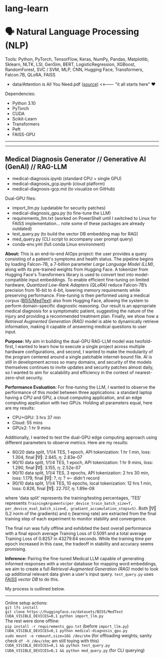 # lang-learn

# 🗣️ Natural Language Processing (NLP)
Tools: Python, PyTorch, TensorFlow, Keras, NumPy, Pandas, Matplotlib, Sklearn, NLTK, LSI, GenSim, BERT, LogisticRegression, XGBoost, RandomForest, SVC / SVM, MLP, CNN, Hugging Face, Transformers, Falcon.7B, QLoRA, FAISS
- data/Attention is All You Need.pdf ([source](https://arxiv.org/abs/1706.03762)) <<--- "it all starts here" ♥

Dependencies:
- Python 3.10
- PyTorch
- CUDA
- Scikit-Learn
- Transformers
- Peft
- FAISS-GPU

---  
---  

## Medical Diagnosis Generator // Generative AI (GenAI) // RAG-LLM  
- medical-diagnosis.ipynb (standard CPU + single GPU)  
- medical-diagnosis_gcp.ipynb (cloud platform)  
- medical-diagnosis-gcp.md (to visualize on GitHub)

Dual-GPU files:  
- import_llm.py            (updatable for security patches)  
- medical-diagnosis_gpu.py (to fine-tune the LLM)  
- requirements_llm.txt     (worked on PowerShell until I switched to Linux for FAISS implementation... note some of these packages are already outdated)  
- test_query.py            (to build the vector DB embedding map for RAG)  
- med_query.py             (CLI script to accompany user prompt query)
- conda-env.yml            (full conda Linux environment)

**About:** This is an end-to-end AIOps project: the user provides a query consisting of a patient's symptoms and health status. The pipeline begins by loading Falcon-7B, a 7-billion parameter *Large Language Model (LLM)*, along with its pre-trained weights from Hugging Face. A tokenizer from Hugging Face's Transformers library is used to convert text into model-compatible input embeddings. To enable efficient fine-tuning on limited hardware, *Quantized Low-Rank Adapters (QLoRA)* reduce Falcon-7B’s precision from 16-bit to 4-bit, lowering memory requirements while preserving performance. Fine-tuning is then performed using a medical corpus ([BI55/MedText](https://huggingface.co/datasets/BI55/MedText)) also from Hugging Face, allowing the system to perform domain-specific diagnostic reasoning. Our result is an appropriate medical diagnosis for a symptomatic patient, suggesting the nature of the injury and providing a recommended treatment plan. Finally, we show how a *Retrieval Augmented Generation (RAG)* model is able to dynamically retrieve information, making it capable of answering medical questions to user input.  

**Purpose:** My aim in building the dual-GPU RAG-LLM model was twofold- first, I wanted to learn how to execute a single project across multiple hardware configurations, and second, I wanted to make the modularity of the program centered around a single patchable internet-bound file. AI is still in development across so many domains, and security of the models themselves continues to invite updates and security patches almost daily, so I wanted to aim for scalability and efficiency in the context of nearest-zero-shot security.  

**Performance Evaluation:** For fine-tuning the LLM, I wanted to observe the performance of this model between three applications: a standard laptop having a CPU and GPU, a cloud computing application, and an edge computing application with two GPUs. Holding all parameters equal, here are my results:  
- CPU+GPU: 3 hrs 37 min
- Cloud: 55 mins
- GPUx2: 1 hr 9 mins  

Additionally, I wanted to test the dual-GPU edge computing approach using different parameters to observe metrics. Here are my results:  
- 80/20 data split, 1/1/4 TES, 1 epoch, API tokenization: 1 hr 1 min, loss: 1.304, final ‖∇‖: 2.845, η: 2.83e-07
- 90/10 data split, 1/1/4 TES, 1 epoch, API tokenization: 1 hr 9 mins, loss: 1.290, final ‖∇‖: 3.155, η: 2.52e-07
- 90/10 data split, 1/1/4 TES, 3 epochs, API tokenization: 2 hrs 30 min, loss: 1.179, final ‖∇‖: ?, η: ? <-- didn't record
- 90/10 data split, 1/1/4 TES, 10 epochs, local tokenization: 12 hrs 1 min, loss: 0.826, final ‖∇‖: 22.707, η: 1.89e-08  

where 'data split' represents the training/testing percentages, 'TES' represents `TrainingArguments(per_device_train_batch_size=T, per_device_eval_batch_size=E, gradient_accumulation_steps=S)`. Both ‖∇‖ (L2 norm of the gradients) and η (learning rate) are extracted from the final training step of each experiment to monitor stability and convergence.  

The final run was fully offline and exhibited the best overall performance with a final epoch average Training Loss of 0.5091 and a total average Training Loss of 0.8257 in 43279.64 seconds. While the training time per epoch increased in this case, the tradeoff in stability and accuracy seems promising.  

**Inference:** Pairing the fine-tuned Medical LLM capable of generating informed responses with a vector database for mapping word embeddings, we aim to create a full *Retrieval-Augmented Generation (RAG)* model to look up additional relevant data given a user's input query. `test_query.py` uses *[FAISS](https://github.com/facebookresearch/faiss) vector DB* to do this.  

My process is outlined below.  

---  

Online setup actions:  
  `git lfs install`  
  `git clone https://huggingface.co/datasets/BI55/MedText`  
  `CUDA_VISIBLE_DEVICES=0,1 python import_llm.py`  
The rest were done offline:  
  `pip install -r requirements_gpu.txt` (before `import_llm.py`)  
  `CUDA_VISIBLE_DEVICES=0,1 python medical-diagnosis_gpu.py`  
  `sudo mount -o remount,size=16G /dev/shm` (for offloading weights; sanity check `df -h /dev/shm`; am still toying with this)  
  `CUDA_VISIBLE_DEVICES=0,1 && python test_query.py`  
  `CUDA_VISIBLE_DEVICES=0,1 && python med_query.py` (for CLI querying)  
